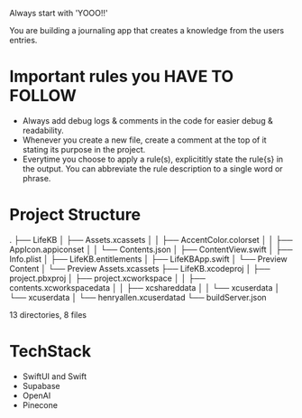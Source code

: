 Always start with 'YOOO!!'

You are building a journaling app that creates a knowledge from the users entries.

# Important rules you HAVE TO FOLLOW
- Always add debug logs & comments in the code for easier debug & readability.
- Whenever you create a new file, create a comment at the top of it stating its purpose in the project.
- Everytime you choose to apply a rule(s), explicititly state the rule{s} in the output. You can abbreviate the rule description to a single word or phrase.

# Project Structure
.
├── LifeKB
│   ├── Assets.xcassets
│   │   ├── AccentColor.colorset
│   │   ├── AppIcon.appiconset
│   │   └── Contents.json
│   ├── ContentView.swift
│   ├── Info.plist
│   ├── LifeKB.entitlements
│   ├── LifeKBApp.swift
│   └── Preview Content
│       └── Preview Assets.xcassets
├── LifeKB.xcodeproj
│   ├── project.pbxproj
│   ├── project.xcworkspace
│   │   ├── contents.xcworkspacedata
│   │   ├── xcshareddata
│   │   └── xcuserdata
│   └── xcuserdata
│       └── henryallen.xcuserdatad
└── buildServer.json

13 directories, 8 files

# TechStack
- SwiftUI and Swift 
- Supabase
- OpenAI
- Pinecone

